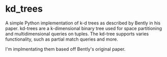 kd_trees
========

A simple Python implementation of k-d trees as described by Bently in his paper. kd-trees are a k-dimensional binary tree used for space partitioning and multidimensional queries on tuples. The kd-tree supports varies functionality, such as partial match queries and more. 

I'm implmentating them based off Bently's original paper. 
